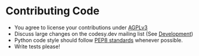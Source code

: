 Contributing Code
=================

  *  You agree to license your contributions under [AGPLv3][AGPLv3]
  *  Discuss large changes on the codesy.dev mailing list (See [Development][Development])
  *  Python code style should follow [PEP8 standards][pep8] whenever possible.
  *  Write tests please!

[AGPLv3]: https://www.gnu.org/licenses/agpl-3.0.html
[Development]: https://github.com/codesy/codesy#development
[pep8]: http://www.python.org/dev/peps/pep-0008/
